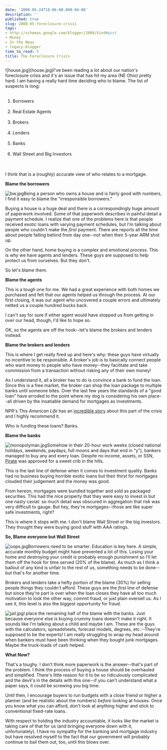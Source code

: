 ```yaml
---
date: '2008-05-24T18:06:00.000-04:00'
description: ''
published: true
slug: 2008-05-foreclosure-crisis
tags:
- http://schemas.google.com/blogger/2008/kind#post
- Money
- In the News
- legacy-blogger
time_to_read: 5
title: The Foreclosure Crisis
---
```


<p id="x9yg0">![house.jpg](house.jpg)I've been reading a lot about our nation's foreclosure crisis and it's an issue that has hit my area (NE Ohio) pretty hard. I am having a really hard time deciding who to blame. The list of suspects is long:</p>

<ol id="x9yg1"><br />	<li id="x9yg8">Borrowers</li><br />	<li id="x9yg8">Real Estate Agents</li><br />	<li id="x9yg8">Brokers<br id="bw_b0" /></li><br />	<li id="x9yg8">Lenders</li><br />	<li id="x9yg8">Banks</li><br />	<li id="x9yg8">Wall Street and Big Investors</li><br /></ol><br />I think that is a (roughly) accurate view of who relates to a mortgage.

<strong id="kufa2">Blame the borrowers</strong>

![bw.jpg](bw.jpg)Being a person who owns a house and is fairly good with numbers, I find it easy to blame the "irresponsible borrowers."

Buying a house is a huge deal and there is a correspondingly huge amount of paperwork involved. Some of that paperwork describes in painful detail a payment schedule. I realize that one of the problems here is that people received exotic loans with varying payment schedules, but I'm talking about people who couldn't make the <em id="uf5d0">first</em> payment. There are reports all the time about people falling behind from day one--not when their 5-year ARM shot up.

On the other hand, home buying is a complex and emotional process. This is why we have agents and lenders. These guys are supposed to help protect us from ourselves. But they don't.

So let's blame them.

<strong id="qb3_4">Blame the agents</strong>

This is a tough one for me. We had a great experience with both homes we purchased and felt that our agents helped us through the process. At our first closing, it was our agent who uncovered a couple errors and ultimately netted us a couple hundred bucks back.

I can't say for sure if either agent would have stopped us from getting in over our head, though, I'd like to hope so.

OK, so the agents are off the hook--let's blame the brokers and lenders instead.

<strong id="ap5p4">Blame the brokers and lenders</strong>

This is where I get really fired up and here's why: these guys have virtually no incentive to be responsible. A broker's job is to basically connect people who want money to people who have money--they facilitate and take commission from a transaction without risking any of their own money!

As I understand it, all a broker has to do is convince a bank to fund the loan. Since this is a free market, the broker can shop the loan package to multiple banks until someone bites. Over the last few years the standards of a "good loan" have erroded to the point where my dog is considering his own place--all driven by the insatiable demand for mortgages as investments.

NPR's <em id="l-oy2">This American Life</em> has an <a href="http://thisamericanlife.org/Radio_Episode.aspx?sched=1242" id="cpmq" title="incredible story">incredible story</a> about this part of the crisis and I highly recommend it.

Who is funding these loans? Banks.

<strong id="yo0w2">Blame the banks</strong>

![monopolyman.jpg](monopolyman.jpg)Somehow in their 20-hour work weeks (closed national holidays, weekends, paydays, full moons and days that end in "y"), bankers managed to buy any and every loan. Despite no income, assets, or SSN, <a href="http://gallery2/v/Dogs/Pirate/" id="mv7s" title="Pirate">Pirate</a> was approved for a sweet crib in the hills.

This is the last line of defense when it comes to investment quality. Banks had no business buying horrible exotic loans but their thirst for mortgages clouded their judgement and the money was good.

From hereon, mortgages were bundled together and sold as packaged securities. This had the nice property that they were easy to invest in but one nasty caviat: so much detail was obscured in aggregation that risk was very difficult to gauge. But hey, they're mortgages--those are like super safe investments, right?

This is where it stops with me. I don't blame Wall Street or the big investors. They thought they were buying good stuff with AAA ratings.

<strong id="cgzs2">So, Blame everyone but Wall Street</strong>

![oops.jpg](oops.jpg)Borrowers need to be smarter. Education is key here. A simple, accurate monthly budget might have prevented a lot of this. Losing your home and destroying your credit is probably enough punishment so I'll let them off the hook for time served (20% of the blame). As much as I think a bailout of any kind is unfair to the rest of us, something needs to be done--but that's for another time.

Brokers and lenders take a hefty portion of the blame (30%) for selling people things they couldn't afford. These guys are the <em id="y4100">first </em>line of defense but since they're part is over when the loan closes they have all too much motivation to look the other way, commit fraud, or just plain oversell us. As I see it, this level is also the biggest opportunity for fraud.

![jail.jpg](jail.jpg)I place the remaining half of the blame with the banks. Just because everyone else is buying crummy loans doesn't make it right. It sounds like I'm talking about a child and maybe I am. These are the guys with the calculators, spreadsheets, forecast models, degrees, etc.--They're supposed to be the experts! I am really struggling to wrap my head around when bankers must have been thinking when they bought junk mortgages. Maybe the truck-loads of cash helped.

<strong id="ei2a0">What Now?</strong>

That's a toughy. I don't think more paperwork is the answer--that's part of the problem. I think the process of buying a house should be overhauled and simplified. There's little reason for it to be so ridiculously complicated and the devil's in the details with this one--if you can't understand what a paper says, it could be screwing you big time.

Until then, I encourage buyers to run budgets with a close friend or higher a planner (and be realistic about the numbers) <em id="lojk2">before</em> looking at houses. Once you know what you can afford, don't look at anything higher and stick to conventional fixed-rate loans.

With respect to holding the industry accountable, it looks like the market is taking care of that for us (and bringing everyone down with it, unfortunately). I have no sympathy for the banking and mortgage industry but have resolved myself to the fact that our government will probably continue to bail them out, too, until this blows over.<br id="scsa2" />